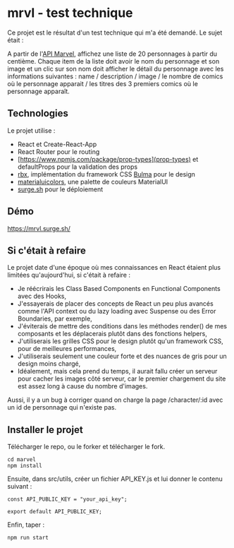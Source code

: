 # mrvl - test technique

Ce projet est le résultat d'un test technique qui m'a été demandé. Le sujet était :

A partir de l'[API Marvel](https://developer.marvel.com/), affichez une liste de 20 personnages à partir du centième. Chaque item de la liste doit avoir le nom du personnage et son image et un clic sur son nom doit afficher le détail du personnage avec les informations suivantes : name / description / image / le nombre de comics où le personnage apparait / les titres des 3 premiers comics où le personnage apparaît.

## Technologies

Le projet utilise :
- React et Create-React-App
- React Router pour le routing
- [https://www.npmjs.com/package/prop-types](prop-types) et defaultProps pour la validation des props
- [rbx](https://dfee.github.io/rbx/), implémentation du framework CSS [Bulma](https://bulma.io/) pour le design
- [materialuicolors](https://materialuicolors.co/), une palette de couleurs MaterialUI
- [surge.sh](https://surge.sh/) pour le déploiement

## Démo

https://mrvl.surge.sh/

## Si c'était à refaire

Le projet date d'une époque où mes connaissances en React étaient plus limitées qu'aujourd'hui, si c'était à refaire :
- Je réécrirais les Class Based Components en Functional Components avec des Hooks,
- J'essayerais de placer des concepts de React un peu plus avancés comme l'API context ou du lazy loading avec Suspense ou des Error Boundaries, par exemple,
- J'éviterais de mettre des conditions dans les méthodes render() de mes composants et les déplacerais plutôt dans des fonctions helpers,
- J'utiliserais les grilles CSS pour le design plutôt qu'un framework CSS, pour de meilleures performances,
- J'utiliserais seulement une couleur forte et des nuances de gris pour un design moins chargé,
- Idéalement, mais cela prend du temps, il aurait fallu créer un serveur pour cacher les images côté serveur, car le premier chargement du site est assez long à cause du nombre d'images.

Aussi, il y a un bug à corriger quand on charge la page /character/:id avec un id de personnage qui n'existe pas.

## Installer le projet

Télécharger le repo, ou le forker et télécharger le fork.

```
cd marvel
npm install
```

Ensuite, dans src/utils, créer un fichier API_KEY.js et lui donner le contenu suivant :

```
const API_PUBLIC_KEY = "your_api_key";

export default API_PUBLIC_KEY;
```

Enfin, taper :

```
npm run start
```

